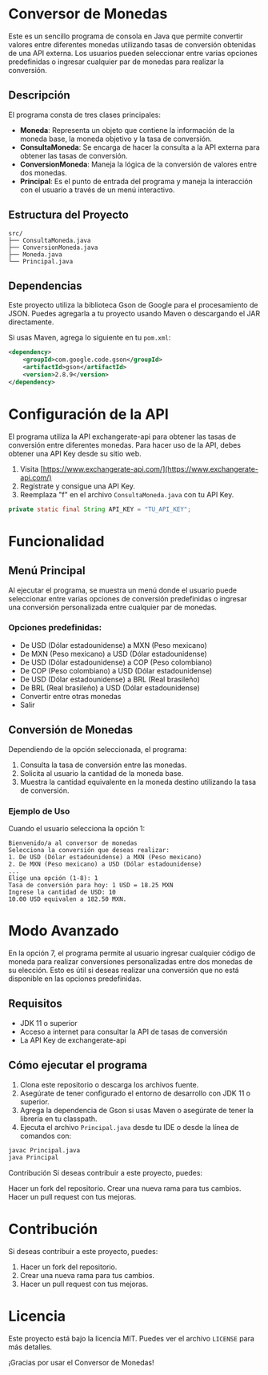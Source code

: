 # Conversor de Monedas

Este es un sencillo programa de consola en Java que permite convertir valores entre diferentes monedas utilizando tasas de conversión obtenidas de una API externa. Los usuarios pueden seleccionar entre varias opciones predefinidas o ingresar cualquier par de monedas para realizar la conversión.

## Descripción

El programa consta de tres clases principales:

- **Moneda**: Representa un objeto que contiene la información de la moneda base, la moneda objetivo y la tasa de conversión.
- **ConsultaMoneda**: Se encarga de hacer la consulta a la API externa para obtener las tasas de conversión.
- **ConversionMoneda**: Maneja la lógica de la conversión de valores entre dos monedas.
- **Principal**: Es el punto de entrada del programa y maneja la interacción con el usuario a través de un menú interactivo.

## Estructura del Proyecto

```plaintext
src/
├── ConsultaMoneda.java
├── ConversionMoneda.java
├── Moneda.java
└── Principal.java

````

## Dependencias

Este proyecto utiliza la biblioteca Gson de Google para el procesamiento de JSON. Puedes agregarla a tu proyecto usando Maven o descargando el JAR directamente.

Si usas Maven, agrega lo siguiente en tu `pom.xml`:

```xml
<dependency>
    <groupId>com.google.code.gson</groupId>
    <artifactId>gson</artifactId>
    <version>2.8.9</version>
</dependency>
```

# Configuración de la API

El programa utiliza la API exchangerate-api para obtener las tasas de conversión entre diferentes monedas. Para hacer uso de la API, debes obtener una API Key desde su sitio web.

1. Visita [https://www.exchangerate-api.com/](https://www.exchangerate-api.com/)
2. Regístrate y consigue una API Key.
3. Reemplaza "f" en el archivo `ConsultaMoneda.java` con tu API Key.

```java
private static final String API_KEY = "TU_API_KEY";
```
# Funcionalidad

## Menú Principal

Al ejecutar el programa, se muestra un menú donde el usuario puede seleccionar entre varias opciones de conversión predefinidas o ingresar una conversión personalizada entre cualquier par de monedas.

### Opciones predefinidas:
- De USD (Dólar estadounidense) a MXN (Peso mexicano)
- De MXN (Peso mexicano) a USD (Dólar estadounidense)
- De USD (Dólar estadounidense) a COP (Peso colombiano)
- De COP (Peso colombiano) a USD (Dólar estadounidense)
- De USD (Dólar estadounidense) a BRL (Real brasileño)
- De BRL (Real brasileño) a USD (Dólar estadounidense)
- Convertir entre otras monedas
- Salir

## Conversión de Monedas

Dependiendo de la opción seleccionada, el programa:

1. Consulta la tasa de conversión entre las monedas.
2. Solicita al usuario la cantidad de la moneda base.
3. Muestra la cantidad equivalente en la moneda destino utilizando la tasa de conversión.

### Ejemplo de Uso

Cuando el usuario selecciona la opción 1:
```
Bienvenido/a al conversor de monedas  
Selecciona la conversión que deseas realizar:  
1. De USD (Dólar estadounidense) a MXN (Peso mexicano)  
2. De MXN (Peso mexicano) a USD (Dólar estadounidense)  
...
Elige una opción (1-8): 1  
Tasa de conversión para hoy: 1 USD = 18.25 MXN  
Ingrese la cantidad de USD: 10  
10.00 USD equivalen a 182.50 MXN.
```
# Modo Avanzado

En la opción 7, el programa permite al usuario ingresar cualquier código de moneda para realizar conversiones personalizadas entre dos monedas de su elección. Esto es útil si deseas realizar una conversión que no está disponible en las opciones predefinidas.

## Requisitos
- JDK 11 o superior
- Acceso a internet para consultar la API de tasas de conversión
- La API Key de exchangerate-api

## Cómo ejecutar el programa
1. Clona este repositorio o descarga los archivos fuente.
2. Asegúrate de tener configurado el entorno de desarrollo con JDK 11 o superior.
3. Agrega la dependencia de Gson si usas Maven o asegúrate de tener la librería en tu classpath.
4. Ejecuta el archivo `Principal.java` desde tu IDE o desde la línea de comandos con:
```bash
javac Principal.java
java Principal
```
Contribución
Si deseas contribuir a este proyecto, puedes:

Hacer un fork del repositorio.
Crear una nueva rama para tus cambios.
Hacer un pull request con tus mejoras.

# Contribución

Si deseas contribuir a este proyecto, puedes:

1. Hacer un fork del repositorio.
2. Crear una nueva rama para tus cambios.
3. Hacer un pull request con tus mejoras.

# Licencia

Este proyecto está bajo la licencia MIT. Puedes ver el archivo `LICENSE` para más detalles.

¡Gracias por usar el Conversor de Monedas!
